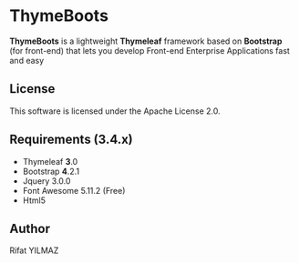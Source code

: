 <h1>ThymeBoots</h1>
<p><strong>ThymeBoots</strong> is a lightweight <strong>Thymeleaf</strong> framework based on <strong>Bootstrap</strong> (for front-end) that lets you develop Front-end Enterprise Applications fast and easy</p>


<h2>License</h2>
This software is licensed under the Apache License 2.0.

<h2>Requirements (3.4.x)</h2>
<ul>
 <li>Thymeleaf <strong>3</strong>.0</li>
 <li>Bootstrap <strong>4</strong>.2.1</li>
 <li>Jquery 3.0.0</li>
 <li>Font Awesome 5.11.2 (Free)</li>
 <li>Html5</li>
</ul>
<h2>Author</h2>
Rifat YILMAZ
